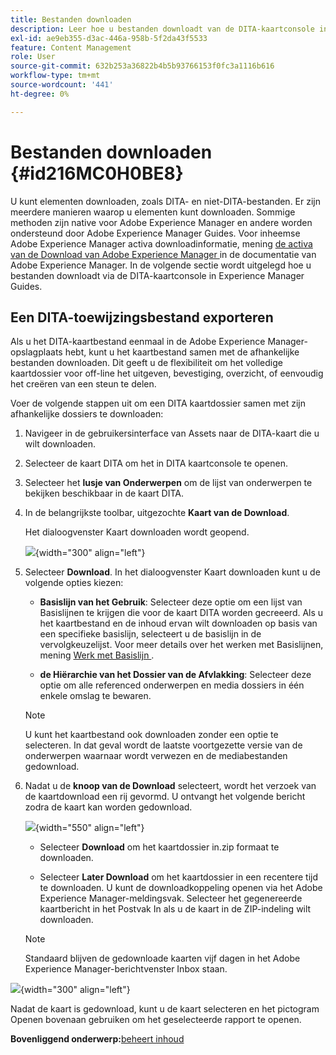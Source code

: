 ```yaml
---
title: Bestanden downloaden
description: Leer hoe u bestanden downloadt van de DITA-kaartconsole in AEM Guides en een DITA-kaartbestand exporteert in de AEM-opslagplaats.
exl-id: ae9eb355-d3ac-446a-958b-5f2da43f5533
feature: Content Management
role: User
source-git-commit: 632b253a36822b4b5b93766153f0fc3a1116b616
workflow-type: tm+mt
source-wordcount: '441'
ht-degree: 0%

---
```


# Bestanden downloaden {#id216MC0H0BE8}

U kunt elementen downloaden, zoals DITA- en niet-DITA-bestanden. Er zijn meerdere manieren waarop u elementen kunt downloaden. Sommige methoden zijn native voor Adobe Experience Manager en andere worden ondersteund door Adobe Experience Manager Guides. Voor inheemse Adobe Experience Manager activa downloadinformatie, mening [ de activa van de Download van Adobe Experience Manager ](https://experienceleague.adobe.com/docs/experience-manager-cloud-service/assets/manage/download-assets-from-aem.html) in de documentatie van Adobe Experience Manager. In de volgende sectie wordt uitgelegd hoe u bestanden downloadt via de DITA-kaartconsole in Experience Manager Guides.

## Een DITA-toewijzingsbestand exporteren

Als u het DITA-kaartbestand eenmaal in de Adobe Experience Manager-opslagplaats hebt, kunt u het kaartbestand samen met de afhankelijke bestanden downloaden. Dit geeft u de flexibiliteit om het volledige kaartdossier voor off-line het uitgeven, bevestiging, overzicht, of eenvoudig het creëren van een steun te delen.

Voer de volgende stappen uit om een DITA kaartdossier samen met zijn afhankelijke dossiers te downloaden:

1. Navigeer in de gebruikersinterface van Assets naar de DITA-kaart die u wilt downloaden.

1. Selecteer de kaart DITA om het in DITA kaartconsole te openen.

1. Selecteer het **lusje van Onderwerpen** om de lijst van onderwerpen te bekijken beschikbaar in de kaart DITA.

1. In de belangrijkste toolbar, uitgezochte **Kaart van de Download**.

   Het dialoogvenster Kaart downloaden wordt geopend.

   ![](images/download-map.png){width="300" align="left"}

1. Selecteer **Download**. In het dialoogvenster Kaart downloaden kunt u de volgende opties kiezen:

   - **Basislijn van het Gebruik**: Selecteer deze optie om een lijst van Basislijnen te krijgen die voor de kaart DITA worden gecreeerd. Als u het kaartbestand en de inhoud ervan wilt downloaden op basis van een specifieke basislijn, selecteert u de basislijn in de vervolgkeuzelijst. Voor meer details over het werken met Basislijnen, mening [ Werk met Basislijn ](generate-output-use-baseline-for-publishing.md#).

   - **de Hiërarchie van het Dossier van de Afvlakking**: Selecteer deze optie om alle referenced onderwerpen en media dossiers in één enkele omslag te bewaren.


   >[!NOTE]
   >
   > U kunt het kaartbestand ook downloaden zonder een optie te selecteren. In dat geval wordt de laatste voortgezette versie van de onderwerpen waarnaar wordt verwezen en de mediabestanden gedownload.

1. Nadat u de **knoop van de Download** selecteert, wordt het verzoek van de kaartdownload een rij gevormd. U ontvangt het volgende bericht zodra de kaart kan worden gedownload.

   ![](images/download-map-prompt.png){width="550" align="left"}

   - Selecteer **Download** om het kaartdossier in.zip formaat te downloaden.

   - Selecteer **Later Download** om het kaartdossier in een recentere tijd te downloaden. U kunt de downloadkoppeling openen via het Adobe Experience Manager-meldingsvak. Selecteer het gegenereerde kaartbericht in het Postvak In als u de kaart in de ZIP-indeling wilt downloaden.

   >[!NOTE]
   >
   > Standaard blijven de gedownloade kaarten vijf dagen in het Adobe Experience Manager-berichtvenster Inbox staan.

![](images/download-map-inbox.png){width="300" align="left"}

Nadat de kaart is gedownload, kunt u de kaart selecteren en het pictogram Openen bovenaan gebruiken om het geselecteerde rapport te openen.

**Bovenliggend onderwerp:**&#x200B;[ beheert inhoud ](authoring.md)

